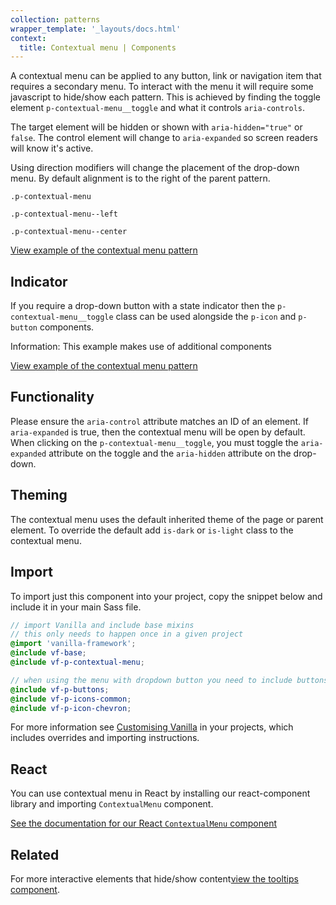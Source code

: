 ```yaml
---
collection: patterns
wrapper_template: '_layouts/docs.html'
context:
  title: Contextual menu | Components
---
```


A contextual menu can be applied to any button, link or navigation item that requires a secondary menu. To interact with the menu it will require some javascript to hide/show each pattern. This is achieved by finding the toggle element `p-contextual-menu__toggle` and what it controls `aria-controls`.

The target element will be hidden or shown with `aria-hidden="true"` or `false`. The control element will change to `aria-expanded` so screen readers will know it's active.

Using direction modifiers will change the placement of the drop-down menu. By default alignment is to the right of the parent pattern.

<div class="row">
  <div class="col-3">
  <pre><code>.p-contextual-menu</code></pre>
  </div>
  <div class="col-3">
  <pre><code>.p-contextual-menu--left</code></pre>
  </div>
  <div class="col-3">
  <pre><code>.p-contextual-menu--center</code></pre>
  </div>
</div>

<div class="embedded-example"><a href="/docs/examples/patterns/contextual-menu/default" class="js-example">
View example of the contextual menu pattern
</a></div>

## Indicator

If you require a drop-down button with a state indicator then the `p-contextual-menu__toggle` class can be used alongside the `p-icon` and `p-button` components.

<div class="p-notification--information">
  <p class="p-notification__content">
    <span class="p-notification__title">Information:</span>
    <span class="p-notification__message">This example makes use of additional components</span>
  </p>
</div>

<div class="embedded-example"><a href="/docs/examples/patterns/contextual-menu/with-indicator" class="js-example">
View example of the contextual menu pattern
</a></div>

## Functionality

Please ensure the `aria-control` attribute matches an ID of an element. If `aria-expanded` is true, then the contextual menu will be open by default. When clicking on the `p-contextual-menu__toggle`, you must toggle the `aria-expanded` attribute on the toggle and the `aria-hidden` attribute on the drop-down.

## Theming

The contextual menu uses the default inherited theme of the page or parent element. To override the default add `is-dark` or `is-light` class to the contextual menu.

## Import

To import just this component into your project, copy the snippet below and include it in your main Sass file.

```scss
// import Vanilla and include base mixins
// this only needs to happen once in a given project
@import 'vanilla-framework';
@include vf-base;
@include vf-p-contextual-menu;

// when using the menu with dropdown button you need to include buttons and icon as well
@include vf-p-buttons;
@include vf-p-icons-common;
@include vf-p-icon-chevron;
```

For more information see [Customising Vanilla](/docs/customising-vanilla/) in your projects, which includes overrides and importing instructions.

## React

You can use contextual menu in React by installing our react-component library and importing `ContextualMenu` component.

[See the documentation for our React `ContextualMenu` component](https://canonical.github.io/react-components/?path=/docs/contextualmenu--default-story#contextual-menu)

## Related

For more interactive elements that hide/show content[view the tooltips component](/docs/patterns/tooltips).
